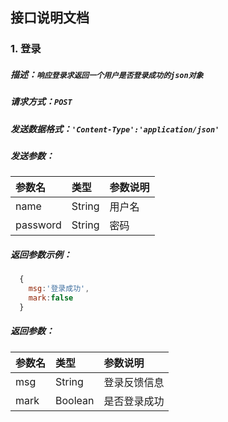 ## 接口说明文档
### 1. 登录
##### 描述：`响应登录求返回一个用户是否登录成功的json对象`
##### 请求方式：`POST`
##### 发送数据格式：`'Content-Type':'application/json'`
##### 发送参数： 
|参数名|类型|参数说明|
|:--|:--|:--|
|name|String|用户名|
|password|String|密码|
##### 返回参数示例：
```javascript
  {
    msg:'登录成功',
    mark:false
  }
```
##### 返回参数： 
|参数名|类型|参数说明|
|:--|:--|:--|
|msg|String|登录反馈信息|
|mark|Boolean|是否登录成功|
